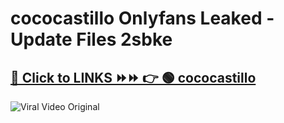 
 # cococastillo Onlyfans Leaked - Update Files 2sbke

## <h2><a href="https://clipsfans.com/cococastillo&ref=git">🔗 Click to LINKS ⏩⏩ 👉 🟢 cococastillo </a></h2>

<a href="https://clipsfans.com/cococastillo&ref=git" rel="nofollow" data-target="animated-image.originalLink"><img src="https://i.ibb.co.com/xMMVF88/686577567.gif" alt="Viral Video Original" style="max-width: 100%; display: inline-block;" data-target="animated-image.originalImage"></a>

